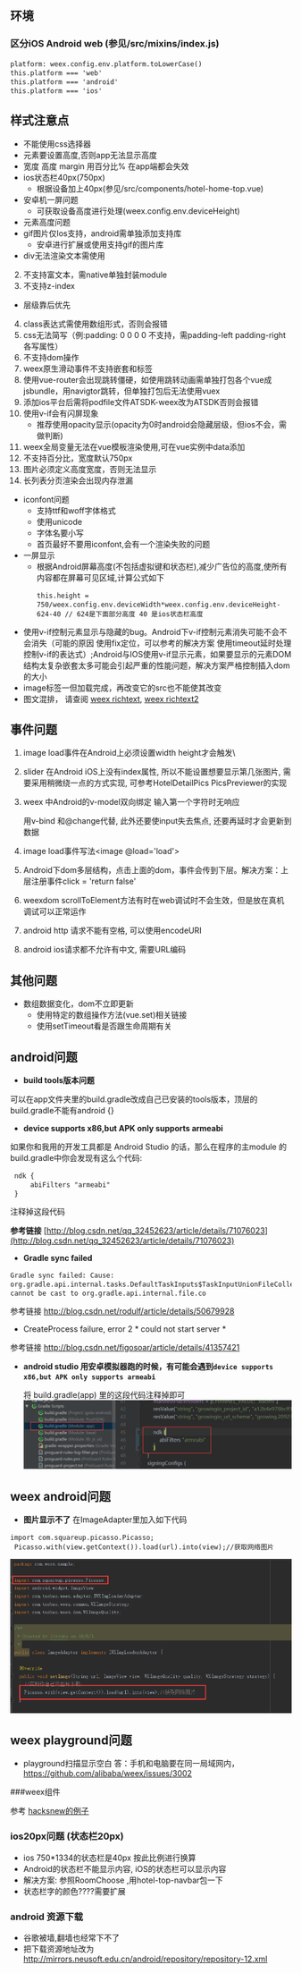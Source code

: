 ## 环境
### 区分iOS Android web (参见/src/mixins/index.js)

```
platform: weex.config.env.platform.toLowerCase()
this.platform === 'web'
this.platform === 'android'
this.platform === 'ios'

```

## 样式注意点
- 不能使用css选择器
- 元素要设置高度,否则app无法显示高度
- 宽度 高度 margin 用百分比% 在app端都会失效
- ios状态栏40px(750px)
  - 根据设备加上40px(参见/src/components/hotel-home-top.vue)
- 安卓机一屏问题 
  - 可获取设备高度进行处理(weex.config.env.deviceHeight)
- 元素高度问题 
- gif图片仅Ios支持，android需单独添加支持库
  - 安卓进行扩展或使用支持gif的图片库
- div无法渲染文本需使用<text>
2. 不支持富文本，需native单独封装module
3. 不支持z-index
  - 层级靠后优先
4. class表达式需使用数组形式，否则会报错
5. css无法简写（例:padding: 0 0 0 0 不支持，需padding-left padding-right各写属性）
6. 不支持dom操作
7. weex原生滑动事件不支持嵌套<list>和<scroller>标签
8. 使用vue-router会出现跳转僵硬，如使用跳转动画需单独打包各个vue成jsbundle，用navigtor跳转，但单独打包后无法使用vuex
9. 添加ios平台后需将podfile文件ATSDK-weex改为ATSDK否则会报错
11. 使用v-if会有闪屏现象
    - 推荐使用opacity显示(opacity为0时android会隐藏层级，但ios不会，需做判断)
12. weex全局变量无法在vue模板渲染使用,可在vue实例中data添加
13. 不支持百分比，宽度默认750px
14. 图片必须定义高度宽度，否则无法显示
15. 长列表分页渲染会出现内存泄漏
- iconfont问题
  - 支持ttf和woff字体格式
  - 使用unicode
  - 字体名要小写
  - 首页最好不要用iconfont,会有一个渲染失败的问题
- 一屏显示
  - 根据Android屏幕高度(不包括虚拟键和状态栏),减少广告位的高度,使所有内容都在屏幕可见区域,计算公式如下
    ```
    this.height = 750/weex.config.env.deviceWidth*weex.config.env.deviceHeight-624-40 // 624是下面部分高度 40 是ios状态栏高度
    ```
- 使用v-if控制元素显示与隐藏的bug。Android下v-if控制元素消失可能不会不会消失（可能的原因 使用fix定位，可以参考的解决方案 使用timeout延时处理控制v-if的表达式）;Android与IOS使用v-if显示元素，如果要显示的元素DOM结构太复杂嵌套太多可能会引起严重的性能问题，解决方案严格控制插入dom的大小
- image标签一但加载完成，再改变它的src也不能使其改变
- 图文混排， 请查阅 [weex richtext](https://github.com/alibaba/weex/issues/835), [weex richtext2](https://github.com/alibaba/weex/issues/834)    


  

## 事件问题
1. image load事件在Android上必须设置width height才会触发\
2. slider 在Android iOS上没有index属性, 所以不能设置想要显示第几张图片, 需要采用稍微绕一点的方式实现, 可参考HotelDetailPics PicsPreviewer的实现
3. weex 中Android的v-model双向绑定 输入第一个字符时无响应

    用v-bind 和@change代替, 此外还要使input失去焦点, 还要再延时才会更新到数据
4. image load事件写法<image @load='load'></imag>
5. Android下dom多层结构，点击上面的dom，事件会传到下层。解决方案：上层注册事件click = 'return false'
6. weexdom scrollToElement方法有时在web调试时不会生效，但是放在真机调试可以正常运作
7. android http 请求不能有空格, 可以使用encodeURI
8. android ios请求都不允许有中文, 需要URL编码


## 其他问题
- 数组数据变化，dom不立即更新
  - 使用特定的数组操作方法(vue.set)相关链接
  - 使用setTimeout看是否跟生命周期有关


##  android问题

-  **build tools版本问题** 

可以在app文件夹里的build.gradle改成自己已安装的tools版本，顶层的build.gradle不能有android {}

-  **device supports x86,but APK only supports armeabi** 

如果你和我用的开发工具都是 Android Studio 的话，那么在程序的主module 的 build.gradle中你会发现有这么个代码:

```
 ndk {
     abiFilters "armeabi"
 }
```
注释掉这段代码

 **参考链接** 
[http://blog.csdn.net/qq_32452623/article/details/71076023](http://blog.csdn.net/qq_32452623/article/details/71076023)
-  **Gradle sync failed** 

```
Gradle sync failed: Cause: org.gradle.api.internal.tasks.DefaultTaskInputs$TaskInputUnionFileCollection cannot be cast to org.gradle.api.internal.file.co
```
参考链接 http://blog.csdn.net/rodulf/article/details/50679928

-  CreateProcess failure, error 2 * could not start server *

参考链接 http://blog.csdn.net/figosoar/article/details/41357421

- **android studio 用安卓模拟器跑的时候，有可能会遇到`device supports x86,but APK only supports armeabi`**
  
  将 build.gradle(app) 里的这段代码注释掉即可
  ![](/assets/161518_66a2c5ea_617787.png)
  

## weex android问题
-  **图片显示不了** 
在ImageAdapter里加入如下代码
```
import com.squareup.picasso.Picasso;
 Picasso.with(view.getContext()).load(url).into(view);//获取网络图片
```
![](/assets/124734_a91b2758_1345928.png)

## weex playground问题
- playground扫描显示空白
答：手机和电脑要在同一局域网内，https://github.com/alibaba/weex/issues/3002


###weex组件

参考 [hacksnew的例子](https://github.com/Hanks10100/vue-snippets)


### ios20px问题 (状态栏20px)
- ios 750*1334的状态栏是40px 按此比例进行换算
- Android的状态栏不能显示内容, iOS的状态栏可以显示内容
- 解决方案: 参照RoomChoose ,用hotel-top-navbar包一下
- 状态栏字的颜色????需要扩展


### android 资源下载
- 谷歌被墙,翻墙也经常下不了
- 把下载资源地址改为 http://mirrors.neusoft.edu.cn/android/repository/repository-12.xml

